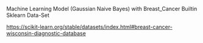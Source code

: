 Machine Learning Model (Gaussian Naive Bayes) with Breast_Cancer Builtin Sklearn Data-Set

https://scikit-learn.org/stable/datasets/index.html#breast-cancer-wisconsin-diagnostic-database


